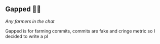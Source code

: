 ## Gapped 🧑‍🌾

*Any farmers in the chat*

Gapped is for farming commits, commits are fake and cringe metric so I decided to write a pl
